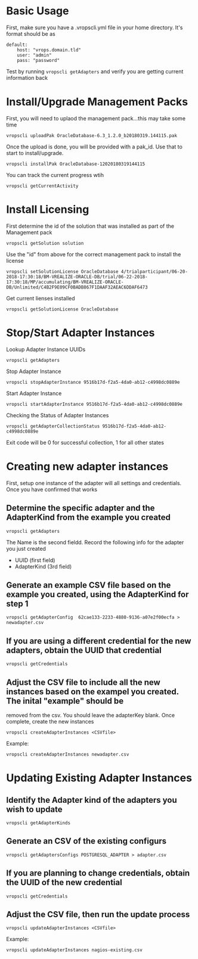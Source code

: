 # Basic Usage

First, make sure you have a .vropscli.yml file in your home directory.  It's format should be as
```
default:
    host: "vrops.domain.tld"
    user: "admin"
    pass: "password"

```
Test by running ```vropscli getAdapters``` and verify you are getting current information back

# Install/Upgrade Management Packs

First, you will need to uplaod the management pack...this may take some time
```
vropscli uploadPak OracleDatabase-6.3_1.2.0_b20180319.144115.pak
```
Once the upload is done, you will be provided with a pak_id.  Use that to start to install/upgrade.
```
vropscli installPak OracleDatabase-12020180319144115
```
You can track the current progress wtih
```
vropscli getCurrentActivity
```

# Install Licensing

First determine the id of the solution that was installed as part of the Management pack

```
vropscli getSolution solution
```

Use the "id" from above for the correct management pack to install the license

```
vropscli setSolutionLicense OracleDatabase 4/trialparticipant/06-20-2018-17:30:18/BM-VREALIZE-ORACLE-DB/trial/06-22-2018-17:30:18/MP/accumulating/BM-VREALIZE-ORACLE-DB/Unlimited/C4B2F9E09CF0BADB867F1DAAF32AEAC6DDAF6473
```

Get current lienses installed

```
vropscli getSolutionLicense OracleDatabase
```

# Stop/Start Adapter Instances

Lookup Adapter Instance UUIDs

```
vropscli getAdapters
```

Stop Adapter Instance

```
vropscli stopAdapterInstance 9516b17d-f2a5-4da0-ab12-c4998dc0889e
```

Start Adapter Instance

```
vropscli startAdapterInstance 9516b17d-f2a5-4da0-ab12-c4998dc0889e
```

Checking the Status of Adapter Instances

```
vropscli getAdapterCollectionStatus 9516b17d-f2a5-4da0-ab12-c4998dc0889e
```
  Exit code will be 0 for successful collection, 1 for all other states

# Creating new adapter instances

First, setup one instance of the adapter will all settings and credentials.  Once you have confirmed that works

## Determine the specific adapter and the AdapterKind from the example you created 
```
vropscli getAdapters
```
The Name is the second fieldd.  Record the following info for the adapter you just created
* UUID (first field)
* AdapterKind (3rd field)

## Generate an example CSV file based on the example you created, using the AdapterKind for step 1

```
vropscli getAdapterConfig  62cae133-2233-4880-9136-a07e2f00ecfa > newadapter.csv
```

## If you are using a different credential for the new adapters, obtain the UUID that credential

```
vropscli getCredentials 
```

## Adjust the CSV file to include all the new instances based on the exampel you created.  The inital "example" should be
removed from the csv.  You should leave the adapterKey blank.  Once complete, create the new instances

```
vropscli createAdapterInstances <CSVfile> 
```
Example:
```
vropscli createAdapterInstances newadapter.csv 
```

# Updating Existing Adapter Instances

## Identify the Adapter kind of the adapters you wish to update
```
vropscli getAdapterKinds
```

## Generate an CSV of the existing configurs

```
vropscli getAdaptersConfigs POSTGRESQL_ADAPTER > adapter.csv
```

## If you are planning to change credentials, obtain the UUID of the new credential

```
vropscli getCredentials 
```

## Adjust the CSV file, then run the update process

```
vropscli updateAdapterInstances <CSVfile> 
```
Example:
```
vropscli updateAdapterInstances nagios-existing.csv
```
